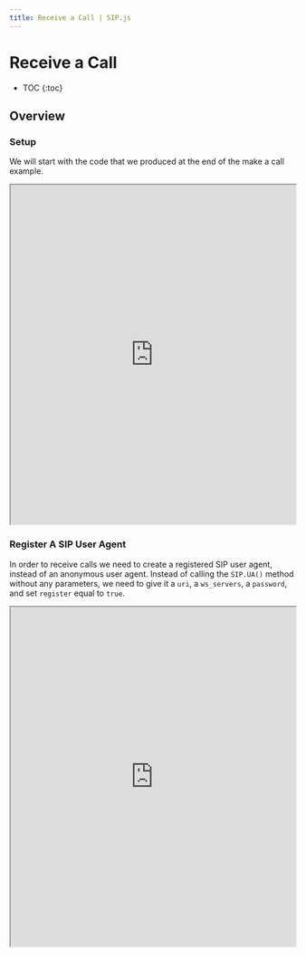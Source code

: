 ```yaml
---
title: Receive a Call | SIP.js
---
```


# Receive a Call

* TOC
{:toc}


## Overview

### Setup

We will start with the code that we produced at the end of the make a call example.

<iframe
  style="width: 100%; height: 600px"
  src="http://jsfiddle.net/qWmG7/18/embedded/">
</iframe>


### Register A SIP User Agent

In order to receive calls we need to create a registered SIP user agent, instead of an anonymous user agent.  Instead of calling the `SIP.UA()` method without any parameters, we need to give it a `uri`, a `ws_servers`, a `password`, and set `register` equal to `true`.


<iframe
  style="width: 100%; height: 600px"
  src="http://jsfiddle.net/5aqm7/1/embedded/">
</iframe>

